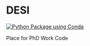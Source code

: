 # DESI
[![Python Package using Conda](https://github.com/SgmAstro/DESI/actions/workflows/python-package-conda.yml/badge.svg)](https://github.com/SgmAstro/DESI/actions/workflows/python-package-conda.yml)


Place for PhD Work Code

